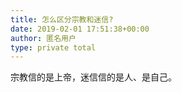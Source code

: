 ```yaml
---
title: 怎么区分宗教和迷信?
date: 2019-02-01 17:51:38+00:00
author: 匿名用户
type: private total
---
```

宗教信的是上帝，迷信信的是人、是自己。


